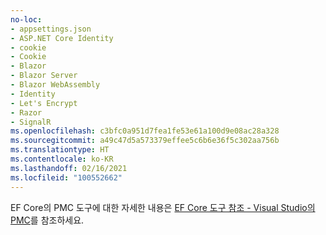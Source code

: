 ```yaml
---
no-loc:
- appsettings.json
- ASP.NET Core Identity
- cookie
- Cookie
- Blazor
- Blazor Server
- Blazor WebAssembly
- Identity
- Let's Encrypt
- Razor
- SignalR
ms.openlocfilehash: c3bfc0a951d7fea1fe53e61a100d9e08ac28a328
ms.sourcegitcommit: a49c47d5a573379effee5c6b6e36f5c302aa756b
ms.translationtype: HT
ms.contentlocale: ko-KR
ms.lasthandoff: 02/16/2021
ms.locfileid: "100552662"
---
```

EF Core의 PMC 도구에 대한 자세한 내용은 [EF Core 도구 참조 - Visual Studio의 PMC](/ef/core/miscellaneous/cli/powershell)를 참조하세요.